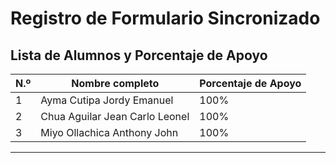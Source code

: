 # Registro de Formulario Sincronizado


## Lista de Alumnos y Porcentaje de Apoyo

| N.º | Nombre completo                          | Porcentaje de Apoyo |
|-----|------------------------------------------|----------------------|
| 1   | Ayma Cutipa Jordy Emanuel                | 100%                |
| 2   | Chua Aguilar Jean Carlo Leonel           | 100%                |
| 3   | Miyo Ollachica Anthony John              | 100%                |

---
